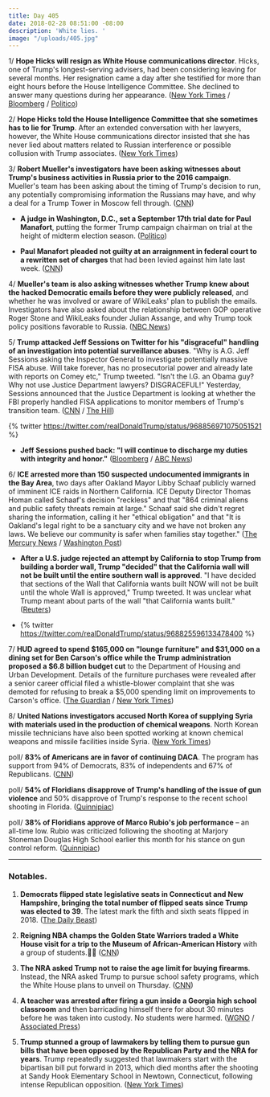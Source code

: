 ```yaml
---
title: Day 405
date: 2018-02-28 08:51:00 -08:00
description: 'White lies. '
image: "/uploads/405.jpg"
---
```


1/ **Hope Hicks will resign as White House communications director**. Hicks, one of Trump's longest-serving advisers, had been considering leaving for several months. Her resignation came a day after she testified for more than eight hours before the House Intelligence Committee. She declined to answer many questions during her appearance. ([New York Times](https://www.nytimes.com/2018/02/28/us/politics/hope-hicks-resign-communications-director.html) / [Bloomberg](https://www.bloomberg.com/news/articles/2018-02-28/trump-aide-hope-hicks-will-resign-as-communications-director) / [Politico](https://www.politico.com/story/2018/02/28/hope-hicks-to-resignation-from-white-house-430821))

2/ **Hope Hicks told the House Intelligence Committee that she sometimes has to lie for Trump**. After an extended conversation with her lawyers, however, the White House communications director insisted that she has never lied about matters related to Russian interference or possible collusion with Trump associates. ([New York Times](https://www.nytimes.com/2018/02/27/us/politics/hope-hicks-house-intelligence-committee-testimony.html))

3/ **Robert Mueller's investigators have been asking witnesses about Trump's business activities in Russia prior to the 2016 campaign**. Mueller's team has been asking about the timing of Trump's decision to run, any potentially compromising information the Russians may have, and why a deal for a Trump Tower in Moscow fell through. ([CNN](https://www.cnn.com/2018/02/27/politics/trump-russia-investigation/index.html))

* **A judge in Washington, D.C., set a September 17th trial date for Paul Manafort**, putting the former Trump campaign chairman on trial at the height of midterm election season. ([Politico](https://www.politico.com/story/2018/02/28/judge-sets-sept-17-trial-date-for-manafort-on-mueller-charges-430621))

* **Paul Manafort pleaded not guilty at an arraignment in federal court to a rewritten set of charges** that had been levied against him late last week. ([CNN](https://www.cnn.com/2018/02/28/politics/paul-manafort-pleads-not-guilty-to-new-charges/index.html))

4/ **Mueller's team is also asking witnesses whether Trump knew about the hacked Democratic emails before they were publicly released**, and whether he was involved or aware of WikiLeaks' plan to publish the emails. Investigators have also asked about the relationship between GOP operative Roger Stone and WikiLeaks founder Julian Assange, and why Trump took policy positions favorable to Russia. ([NBC News](https://www.nbcnews.com/politics/donald-trump/mueller-asking-what-trump-knew-about-hacked-emails-n851941))

5/ **Trump attacked Jeff Sessions on Twitter for his "disgraceful" handling of an investigation into potential surveillance abuses**. "Why is A.G. Jeff Sessions asking the Inspector General to investigate potentially massive FISA abuse. Will take forever, has no prosecutorial power and already late with reports on Comey etc," Trump tweeted. "Isn't the I.G. an Obama guy? Why not use Justice Department lawyers? DISGRACEFUL!" Yesterday, Sessions announced that the Justice Department is looking at whether the FBI properly handled FISA applications to monitor members of Trump's transition team. ([CNN](https://www.cnn.com/2018/02/28/politics/trump-sessions-fisa-abuse/index.html) / [The Hill](http://thehill.com/homenews/administration/375981-trump-launches-new-attack-on-sessions-disgraceful))

{% twitter https://twitter.com/realDonaldTrump/status/968856971075051521 %}

* **Jeff Sessions pushed back: "I will continue to discharge my duties with integrity and honor."** ([Bloomberg](https://www.bloomberg.com/news/articles/2018-02-28/trump-again-attacks-sessions-this-time-for-fisa-investigation) / [ABC News](http://abcnews.go.com/Politics/rare-move-sessions-pushes-back-trump-attack/story?id=53419941))

6/ **ICE arrested more than 150 suspected undocumented immigrants in the Bay Area**, two days after Oakland Mayor Libby Schaaf publicly warned of imminent ICE raids in Northern California. ICE Deputy Director Thomas Homan called Schaaf's decision "reckless" and that "864 criminal aliens and public safety threats remain at large." Schaaf said she didn't regret sharing the information, calling it her "ethical obligation" and that "It is Oakland's legal right to be a sanctuary city and we have not broken any laws. We believe our community is safer when families stay together." ([The Mercury News](https://www.mercurynews.com/2018/02/27/ice-schaaf-warning-of-recent-sweep-was-irresponsible-decision/) / [Washington Post](https://www.washingtonpost.com/news/morning-mix/wp/2018/02/28/oakland-mayor-libby-schaaf-tipped-off-immigrants-about-ice-raid-and-isnt-sorry-she-did/?utm_term=.79d3b77045fb))

* **After a U.S. judge rejected an attempt by California to stop Trump from building a border wall, Trump "decided" that the California wall will not be built until the entire southern wall is approved**. "I have decided that sections of the Wall that California wants built NOW will not be built until the whole Wall is approved," Trump tweeted. It was unclear what Trump meant about parts of the wall "that California wants built." ([Reuters](https://www.reuters.com/article/us-usa-immigration/trump-says-california-border-wall-on-hold-until-entire-wall-approved-idUSKCN1GC1TK))

* {% twitter https://twitter.com/realDonaldTrump/status/968825596133478400 %}

7/ **HUD agreed to spend $165,000 on "lounge furniture" and $31,000 on a dining set  for Ben Carson's office while the Trump administration proposed a $6.8 billion budget cut** to the Department of Housing and Urban Development. Details of the furniture purchases were revealed after a senior career official filed a whistle-blower complaint that she was demoted for refusing to break a $5,000 spending limit on improvements to Carson's office. ([The Guardian](https://www.theguardian.com/us-news/2018/feb/27/ben-carson-spokesman-falsely-denied-expensive-table-bought) / [New York Times](https://www.nytimes.com/2018/02/27/us/ben-carson-hud-furniture.html))

8/ **United Nations investigators accused North Korea of supplying Syria with materials used in the production of chemical weapons**. North Korean missile technicians have also been spotted working at known chemical weapons and missile facilities inside Syria. ([New York Times](https://www.nytimes.com/2018/02/27/world/asia/north-korea-syria-chemical-weapons-sanctions.html))

poll/ **83% of Americans are in favor of continuing DACA**. The program has support from 94% of Democrats, 83% of independents and 67% of Republicans. ([CNN](https://www.cnn.com/2018/02/28/politics/cnn-poll-immigration-daca-trump/index.html))

poll/ **54% of Floridians disapprove of Trump's handling of the issue of gun violence** and 50% disapprove of Trump's response to the recent school shooting in Florida. ([Quinnipiac](https://poll.qu.edu/florida/release-detail?ReleaseID=2524))

poll/ **38% of Floridians approve of Marco Rubio's job performance** – an all-time low. Rubio was criticized following the shooting at Marjory Stoneman Douglas High School earlier this month for his stance on gun control reform. ([Quinnipiac](https://poll.qu.edu/florida/release-detail?ReleaseID=2523))

---

### Notables.

1. **Democrats flipped state legislative seats in Connecticut and New Hampshire, bringing the total number of flipped seats since Trump was elected to 39**. The latest mark the fifth and sixth seats flipped in 2018. ([The Daily Beast](https://www.thedailybeast.com/democrat-wins-nh-state-special-election-for-38th-flip-since-trumps-inauguration))

2. **Reigning NBA champs the Golden State Warriors traded a White House visit for a trip to the Museum of African-American History** with a group of students.💛💙  ([CNN](https://www.cnn.com/2018/02/28/politics/warriors-african-american-history-museum-visit-photos/index.html))

3. **The NRA asked Trump not to raise the age limit for buying firearms**. Instead, the NRA asked Trump to pursue school safety programs, which the White House plans to unveil on Thursday. ([CNN](https://www.cnn.com/2018/02/28/politics/donald-trump-national-rifle-association-firearms/index.html))

4. **A teacher was arrested after firing a gun inside a Georgia high school classroom** and then barricading himself there for about 30 minutes before he was taken into custody. No students were harmed. ([WGNO](http://wgno.com/2018/02/28/armed-teacher-arrested-after-shooting-at-georgia-high-school/) / [Associated Press](https://apnews.com/amp/e962f3205cb74c04b910fe6fde638194))

5. **Trump stunned a group of lawmakers by telling them to pursue gun bills that have been opposed by the Republican Party and the NRA for years**. Trump repeatedly suggested that lawmakers start with the bipartisan bill put forward in 2013, which died months after the shooting at Sandy Hook Elementary School in Newtown, Connecticut, following intense Republican opposition. ([New York Times](https://www.nytimes.com/2018/02/28/us/politics/trump-gun-control.html))